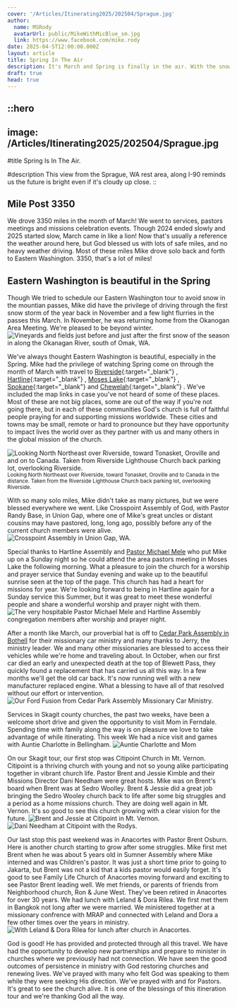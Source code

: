 ```yaml
---
cover: '/Articles/Itinerating2025/202504/Sprague.jpg'
author:
  name: MSRody
  avatarUrl: public/MikeWithMicBlue_sm.jpg
  link: https://www.facebook.com/mike.rody
date: 2025-04-5T12:00:00.000Z
layout: article
title: Spring In The Air
description: It's March and Spring is finally in the air. With the snow mostly gone we went East for some long and beautiful drives in the month of March.
draft: true
head: true
---
```


::hero
---
image: /Articles/Itinerating2025/202504/Sprague.jpg
---
#title
Spring Is In The Air.

#description
This view from the Sprague, WA rest area, along I-90 reminds us the future is bright even if it's cloudy up close.
::

## Mile Post 3350

We drove 3350 miles in the month of March! We went to services, pastors meetings and missions celebration events. Though 2024 ended slowly and 2025 started slow, March came in like a lion! Now that's usually a reference the weather around here, but God blessed us with lots of safe miles, and no heavy weather driving. Most of these miles Mike drove solo back and forth to Eastern Washington. 3350, that's a lot of miles!

## Eastern Washington is beautiful in the Spring
Though We tried to schedule our Eastern Washington tour to avoid snow in the mountian passes, Mike did have the privilege of driving through the first snow storm of the year back in November and a few light flurries in the passes this March. In November, he was returning home from the Okanogan Area Meeting. We're pleased to be beyond winter.
![Vineyards and fields just before and just after the first snow of the season in along the Okanagan River, south of Omak, WA.](/Articles/Itinerating2025/202503/FieldCollage.png)

We've always thought Eastern Washington is beautiful, especially in the Spring. Mike had the privilege of watching Spring come on through the month of March with travel to [Riverside](https://maps.app.goo.gl/ekW1Xa5ryChZzM197){:target="_blank"} , [Hartline](https://maps.app.goo.gl/UBYCjh3DAtCwkS9b7){:target="_blank"} , [Moses Lake](https://maps.app.goo.gl/kNjjnPC3C5BeSs33A){:target="_blank"} , [Spokane](https://maps.app.goo.gl/rVhw68Xf9HmW7aPz6){:target="_blank"} and [Chewelah](https://maps.app.goo.gl/Ss6R95XwFNZk5jQn8){:target="_blank"} . We've included the map links in case you've not heard of some of these places. Most of these are not big places, some are out of the way if you're not going there, but in each of these communities God's church is full of faithful people praying for and supporting missions worldwide. These cities and towns may be small, remote or hard to pronounce but they have opportunity to impact lives the world over as they partner with us and many others in the global mission of the church.

![Looking North Northeast over Riverside, toward Tonasket, Oroville and and on to Canada. Taken from Riverside Lighthouse Church back parking lot, overlooking Riverside.](/Articles/Itinerating2025/202504/RiversideLighthouseViewNNE.jpg)
<sup>Looking North Northeast over Riverside, toward Tonasket, Oroville and to Canada in the distance. Taken from the Riverside Lighthouse Church back parking lot, overlooking Riverside.</sup>

With so many solo miles, Mike didn't take as many pictures, but we were blessed everywhere we went. Like Crosspoint Assembly of God, with Pastor Randy Base, in Union Gap, where one of Mike's great uncles or distant cousins may have pastored, long, long ago, possibly before any of the current church members were alive. 
![Crosspoint Assembly in Union Gap, WA.](/Articles/Itinerating2025/202503/Crosspoint.jpg)

Special thanks to Hartline Assembly and [Pastor Michael Mele](https://www.facebook.com/mwmele) who put Mike up on a Sunday night so he could attend the area pastors meeting in Moses Lake the following morning. What a pleasure to join the church for a worship and prayer service that Sunday evening and wake up to the beautiful sunrise seen at the top of the page. This church has had a heart for missions for year. We're looking forward to being in Hartline again for a Sunday service this Summer, but it was great to meet these wonderful people and share a wonderful worship and prayer night with them.
![The very hospitable Pastor Michael Mele and Hartline Assembly congregation members after worship and prayer night.](/Articles/Itinerating2025/202503/Hartline.jpg)

After a month like March, our proverbial hat is off to [Cedar Park Assembly in Bothell](https://www.cedarpark.org/) for their missionary car ministry and many thanks to Jerry, the ministry leader. We and many other missionaries are blessed to access their vehicles while we're home and traveling about. In October, when our first car died an early and unexpected death at the top of Blewett Pass, they quickly found a replacement that has carried us all this way. In a few months we'll get the old car back. It's now running well with a new manufacturer replaced engine. What a blessing to have all of that resolved without our effort or intervention. 
![Our Ford Fusion from Cedar Park Assembly Missionary Car Ministry.](/Articles/Itinerating2025/202504/CedarParkFusion.jpg)

Services in Skagit county churches, the past two weeks, have been a welcome short drive and given the opportunity to visit Mom in Ferndale. Spending time with family along the way is on pleasure we love to take advantage of while itinerating. This week We had a nice visit and games with Auntie Charlotte in Bellingham.
![Auntie Charlotte and Mom](/Articles/Itinerating2025/202504/AuntieCharAndMom.jpg)

On our Skagit tour, our first stop was Citipoint Church in Mt. Vernon. Citipoint is a thriving church with young and not so young alike participating together in vibrant church life. Pastor Brent and Jessie Kimble and their Missions Director Dani Needham were great hosts. Mike was on Brent's board when Brent was at Sedro Woolley. Brent & Jessie did a great job bringing the Sedro Wooley church back to life after some big struggles and a period as a home missions church. They are doing well again in Mt. Vernon. It's so good to see this church growing with a clear vision for the future.
![Brent and Jessie at Citipoint in Mt. Vernon.](/Articles/Itinerating2025/202504/CitipointWBrentAndJessie.jpg)
![Dani Needham at Citipoint with the Rodys.](/Articles/Itinerating2025/202504/CitipointWDani.jpg)

Our last stop this past weekend was in Anacortes with Pastor Brent Osburn. Here is another church starting to grow after some struggles. Mike first met Brent when he was about 5 years old in Sumner Assembly where Mike interned and was Children's pastor. It was just a short time prior to going to Jakarta, but Brent was not a kid that a kids pastor would easily forget. It's good to see Family Life Church of Anacortes moving forward and exciting to see Pastor Brent leading well. We met friends, or parents of friends from Neighborhood church, Ron & June West. They've been retired in Anacortes for over 30 years. We had lunch with Leland & Dora Rilea. We first met them in Bangkok not long after we were married. We ministered together at a missionary confrence with MRAP and connected with Leland and Dora a few other times over the years in ministry. 
![With Leland & Dora Rilea for lunch after church in Anacortes.](/Articles/Itinerating2025/202504/AnacortesWLelandAndDora.jpg) 
 
God is good! He has provided and protected through all this travel. We have had the opportunity to develop new partnerships and prepare to minister in churches where we previously had not connection. We have seen the good outcomes of persistence in ministry with God restoring churches and renewing lives. We've prayed with many who felt God was speaking to them while they were seeking His direction. We've prayed with and for Pastors. It's great to see the church alive. It is one of the blessings of this itineration tour and we're thanking God all the way.